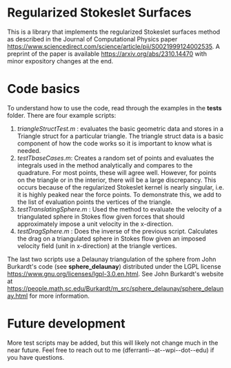 # Regularized Stokeslet Surfaces
This is a library that implements the regularized Stokeslet surfaces method as described in the Journal of Computational Physics paper https://www.sciencedirect.com/science/article/pii/S0021999124002535.
A preprint of the paper is available https://arxiv.org/abs/2310.14470 with minor expository changes at the end. 

# Code basics
To understand how to use the code, read through the examples in the **tests** folder. There are four example scripts:  

1. *triangleStructTest.m* : evaluates the basic geometric data and stores in a Triangle struct for a particular triangle. The triangle struct data is a basic component of how the code works so it is important to know what is needed. 
2. *testTbaseCases.m*: Creates a random set of points and evaluates the integrals used in the method analytically and compares to the quadrature. For most points, these will agree well. However, for points on the triangle or in the interior, there will be a large discrepancy. This occurs because of the regularized Stokeslet kernel is nearly singular, i.e. it is highly peaked near the force points. To demonstrate this, we add to the list of evaluation points the vertices of the triangle.
3. *testTranslatingSphere.m* : Used the method to evaluate the velocity of a triangulated sphere in Stokes flow given forces that should approximately impose a unit velocity in the x-direction.
4. *testDragSphere.m* : Does the inverse of the previous script. Calculates the drag on a triangulated sphere in Stokes flow given an imposed velocity field (unit in x-direction) at the triangle vertices.

The last two scripts use a Delaunay triangulation of the sphere from John Burkardt's code (see **sphere_delaunay**) distributed under the LGPL license https://www.gnu.org/licenses/lgpl-3.0.en.html. See John Burkardt's website at https://people.math.sc.edu/Burkardt/m_src/sphere_delaunay/sphere_delaunay.html for more information.

# Future development 
More test scripts may be added, but this will likely not change much in the near future. Feel free to reach out to me (dferranti--at--wpi--dot--edu) if you have questions.
